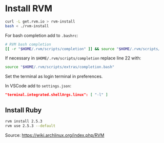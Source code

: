 # Install RVM

```bash
curl -L get.rvm.io > rvm-install
bash < ./rvm-install
```

For bash completion add to `.bashrc`:

```bash
# RVM bash completion
[[ -r "$HOME/.rvm/scripts/completion" ]] && source "$HOME/.rvm/scripts/completion"
```

If necessary in `$HOME/.rvm/scripts/completion` replace line 22 with:

```bash
source "$HOME/.rvm/scripts/extras/completion.bash"
```

Set the terminal as login terminal in preferences.

In VSCode add to `settings.json`:

```json
"terminal.integrated.shellArgs.linux": [ "-l" ]
```

## Install Ruby

```bash
rvm install 2.5.3
rvm use 2.5.3 --default
```

Source: <https://wiki.archlinux.org/index.php/RVM>
